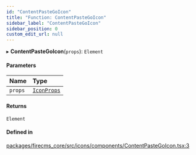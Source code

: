 ```yaml
---
id: "ContentPasteGoIcon"
title: "Function: ContentPasteGoIcon"
sidebar_label: "ContentPasteGoIcon"
sidebar_position: 0
custom_edit_url: null
---
```


▸ **ContentPasteGoIcon**(`props`): `Element`

#### Parameters

| Name | Type |
| :------ | :------ |
| `props` | [`IconProps`](../types/IconProps.md) |

#### Returns

`Element`

#### Defined in

[packages/firecms_core/src/icons/components/ContentPasteGoIcon.tsx:3](https://github.com/FireCMSco/firecms/blob/d45f3739/packages/firecms_core/src/icons/components/ContentPasteGoIcon.tsx#L3)
